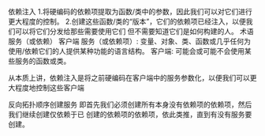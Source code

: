 依赖注入
1.将硬编码的依赖项提取为函数/类中的参数，因此我们可以对它们进行更大程度的控制。
2.创建这些函数/类的“版本”，它们的依赖项已经注入，以便我们可以将它们分发给那些需要使用它们
但不需要知道它们是如何构建的人。
术语
服务（或依赖） 客户端
服务（或依赖项）: 变量、对象、类、函数或几乎任何为使用/依赖它们的人提供某种功能的语言结构。
客户端: 可能会或可能不会使用某些服务的函数或类。

从本质上讲，依赖注入是将之前硬编码在客户端中的服务参数化，以便我们可以更大程度地控制这些客户端

反向拓扑顺序创建服务 即首先我们必须创建所有本身没有依赖项的依赖项，然后我们继续创建仅依赖于已
创建的依赖项的依赖项，依此类推，直到有没有服务要创建。